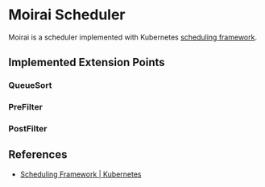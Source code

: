 # Moirai Scheduler

Moirai is a scheduler implemented with Kubernetes [scheduling framework](https://kubernetes.io/docs/concepts/scheduling-eviction/scheduling-framework/).

## Implemented Extension Points

### QueueSort

### PreFilter

### PostFilter

## References

- [Scheduling Framework | Kubernetes](https://kubernetes.io/docs/concepts/scheduling-eviction/scheduling-framework/)
